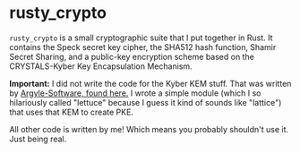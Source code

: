 # rusty_crypto
`rusty_crypto` is a small cryptographic suite that I put together in Rust. It contains
the Speck secret key cipher, the SHA512 hash function, Shamir Secret Sharing, and 
a public-key encryption scheme based on the CRYSTALS-Kyber Key Encapsulation Mechanism.

**Important:** I did not write the code for the Kyber KEM stuff. That was written by 
[Argyle-Software, found here.](https://github.com/Argyle-Software/kyber) I wrote a simple
module (which I so hilariously called "lettuce" because I guess it kind of sounds like "lattice")
that uses that KEM to create PKE. 

All other code is written by me! Which means you probably shouldn't use it. Just being real.